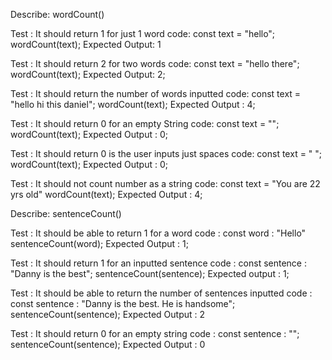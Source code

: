 Describe: wordCount()

Test : It should return 1 for just 1 word
code:
const text = "hello";
wordCount(text);
Expected Output: 1

Test : It should return 2 for two words
code:
const text = "hello there";
wordCount(text);
Expected Output: 2;

Test : It should return the number of words inputted
code:
const text = "hello hi this daniel";
wordCount(text);
Expected Output : 4;

Test : It should return 0 for an empty String
code:
const text = "";
wordCount(text);
Expected Output : 0;

Test : It should return 0 is the user inputs just spaces
code:
const text = "          ";
wordCount(text);
Expected Output : 0;

Test : It should not count number as a string
code:
const text = "You are 22 yrs old"
wordCount(text);
Expected Output : 4;



Describe: sentenceCount()

Test : It should be able to return 1 for a word 
code :
const word : "Hello"
sentenceCount(word);
Expected Output : 1;

Test : It should return 1 for an inputted sentence
code : 
const sentence : "Danny is the best";
sentenceCount(sentence);
Expected output : 1;

Test : It should be able to return the number of sentences inputted 
code :
const sentence : "Danny is the best. He is handsome";
sentenceCount(sentence);
Expected Output : 2

Test : It should return 0 for an empty string
code : 
const sentence : "";
sentenceCount(sentence);
Expected Output : 0